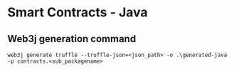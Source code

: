 # Smart Contracts - Java

## Web3j generation command
```web3j generate truffle --truffle-json=<json_path> -o .\generated-java -p contracts.<sub_packagename>``` 